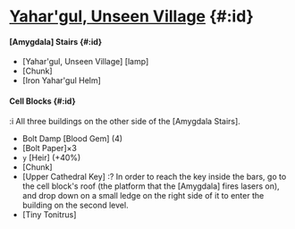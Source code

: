 # [Yahar'gul, Unseen Village](@) {#:id}

#### [Amygdala] Stairs {#:id}
- [Yahar'gul, Unseen Village] [lamp]
- [Chunk]
- [Iron Yahar'gul Helm]

#### Cell Blocks {#:id}
:i All three buildings on the other side of the [Amygdala Stairs].
- Bolt Damp [Blood Gem] (4)
- [Bolt Paper]×3
- `y` [Heir] (+40%)
- [Chunk]
- [Upper Cathedral Key]
  :? In order to reach the key inside the bars, go to the cell block's roof (the platform that the [Amygdala] fires lasers on), and drop down on a small ledge on the right side of it to enter the building on the second level.
- [Tiny Tonitrus]

